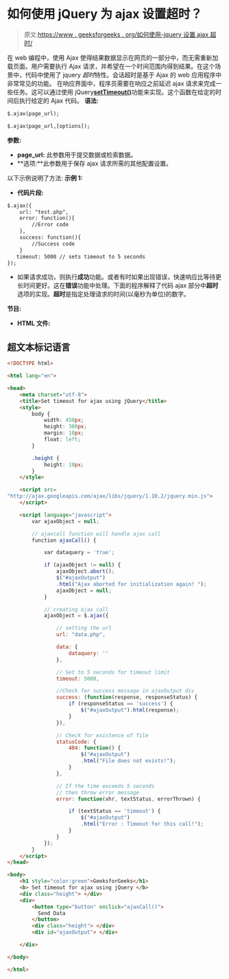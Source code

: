 # 如何使用 jQuery 为 ajax 设置超时？

> 原文:[https://www . geeksforgeeks . org/如何使用-jquery 设置 ajax 超时/](https://www.geeksforgeeks.org/how-to-set-timeout-for-ajax-by-using-jquery/)

在 web 编程中，使用 Ajax 使得结果数据显示在网页的一部分中，而无需重新加载页面。用户需要执行 Ajax 请求，并希望在一个时间范围内得到结果。在这个场景中，代码中使用了 jquery *超时*特性。会话超时是基于 Ajax 的 web 应用程序中非常常见的功能。
在响应界面中，程序员需要在响应之前延迟 ajax 请求来完成一些任务。这可以通过使用 jQuery[**setTimeout()**](https://www.geeksforgeeks.org/java-script-settimeout-setinterval-method/)功能来实现。这个函数在给定的时间后执行给定的 Ajax 代码。
**语法:**

```html
$.ajax(page_url);
```

```html
$.ajax(page_url,[options]);
```

**参数:**

*   **page_url:** 此参数用于提交数据或检索数据。
*   **选项:**此参数用于保存 ajax 请求所需的其他配置设置。

以下示例说明了方法:
**示例 1:**

*   **代码片段:**

```html
$.ajax({
    url: "test.php",
    error: function(){
        //Error code
    },
    success: function(){
        //Success code
    }
   timeout: 5000 // sets timeout to 5 seconds
});
```

*   如果请求成功，则执行**成功**功能。或者有时如果出现错误，快速响应比等待更长时间更好。这在**错误**功能中处理。下面的程序解释了代码 ajax 部分中**超时**选项的实现。**超时**是指定处理请求的时间(以毫秒为单位)的数字。

**节目:**

*   **HTML 文件:**

## 超文本标记语言

```html
<!DOCTYPE html>

<html lang="en">

<head>
    <meta charset="utf-8">
    <title>Set timeout for ajax using jQuery</title>
    <style>
        body {
            width: 450px;
            height: 300px;
            margin: 10px;
            float: left;
        }

        .height {
            height: 10px;
        }
    </style>

    <script src=
"http://ajax.googleapis.com/ajax/libs/jquery/1.10.2/jquery.min.js">
    </script>

    <script language="javascript">
        var ajaxObject = null;

        // ajaxcall function will handle ajax call
        function ajaxCall() {

            var dataquery = 'true';

            if (ajaxObject != null) {
                ajaxObject.abort();
                $("#ajaxOutput")
                .html("Ajax aborted for initialization again! ");
                ajaxObject = null;
            }

            // creating ajax call
            ajaxObject = $.ajax({

                // setting the url
                url: "data.php",

                data: {
                    dataquery: ''
                },

                // Set to 5 seconds for timeout limit
                timeout: 5000,

                //Check for success message in ajaxOutput div
                success: (function(response, responseStatus) {
                    if (responseStatus == 'success') {
                        $("#ajaxOutput").html(response);
                    }
                }),

                // Check for existence of file
                statusCode: {
                    404: function() {
                        $("#ajaxOutput")
                        .html("File does not exists!");
                    }
                },

                // If the time exceeds 5 seconds
                // then throw error message
                error: function(xhr, textStatus, errorThrown) {

                    if (textStatus == 'timeout') {
                        $("#ajaxOutput")
                        .html("Error : Timeout for this call!");
                    }
                }
            });
        }
    </script>
</head>

<body>
    <h1 style="color:green">GeeksforGeeks</h1>
    <b> Set timeout for ajax using jQuery </b>
    <div class="height"> </div>
    <div>
        <button type="button" onclick="ajaxCall()">
          Send Data
        </button>
        <div class="height"> </div>
        <div id="ajaxOutput"> </div>

    </div>

</body>

</html>
```